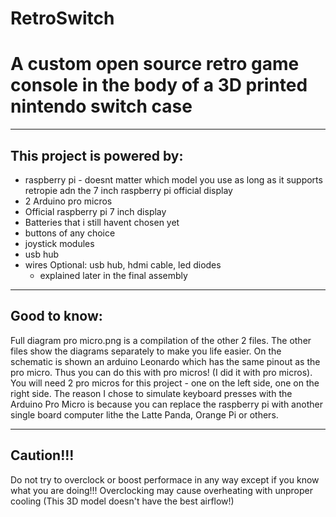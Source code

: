 # RetroSwitch
# A custom open source retro game console in the body of a 3D printed nintendo switch case

---------------------------
This project is powered by:
---------------------------

- raspberry pi - doesnt matter which model you use as long as it supports retropie adn the 7 inch raspberry pi official display
- 2 Arduino pro micros
- Official raspberry pi 7 inch display
- Batteries that i still havent chosen yet
- buttons of any choice
- joystick modules
- usb hub
- wires
Optional:
  usb hub,
  hdmi cable,
  led diodes
  - explained later in the final assembly


-------------
Good to know: 
-------------

Full diagram pro micro.png is a compilation of the other 2 files. The other files show the diagrams separately to make you life easier. On the schematic is shown an arduino Leonardo which has the same pinout as the pro micro. Thus you can do this with pro micros! (I did it with pro micros). You will need 2 pro micros for this project - one on the left side, one on the right side. The reason I chose to simulate keyboard presses with the Arduino Pro Micro is because you can replace the raspberry pi with another single board computer lithe the Latte Panda, Orange Pi or others.

----------
Caution!!!
----------

Do not try to overclock or boost performace in any way except if you know what you are doing!!! Overclocking may cause overheating with unproper cooling (This 3D model  doesn't have the best airflow!)
